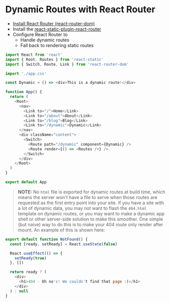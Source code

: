 # Dynamic Routes with React Router

- [Install React Router (react-router-dom)](https://reacttraining.com/react-router/web/guides/quick-start)
- Install the [react-static-plugin-react-router](/packages/react-static-plugin-react-router)
- Configure React Router to
  - Handle dynamic routes
  - Fall back to rendering static routes

```javascript
import React from 'react'
import { Root, Routes } from 'react-static'
import { Switch, Route, Link } from 'react-router-dom'

import './app.css'

const Dynamic = () => <div>This is a dynamic route!</div>

function App() {
  return (
    <Root>
      <nav>
        <Link to="/">Home</Link>
        <Link to="/about">About</Link>
        <Link to="/blog">Blog</Link>
        <Link to="/dynamic">Dynamic</Link>
      </nav>
      <div className="content">
        <Switch>
          <Route path="/dynamic" component={Dynamic} />
          <Route render={() => <Routes />} />
        </Switch>
      </div>
    </Root>
  )
}

export default App
```

> **NOTE:** No `html` file is exported for dynamic routes at build time, which means the server won't have a file to serve when those routes are requested as the first entry point into your site. If you have a site with a lot of dynamic data, you may not want to flash the `404.html` template on dynamic routes, or you may want to make a dynamic app shell or other server-side solution to make this smoother. One simple (but naive) way to do this is to make your 404 route only render after mount. An example of this is shown here:

```javascript
export default function NotFound() {
  const [ready, setReady] = React.useState(false)

  React.useEffect(() => {
    setReady(true)
  }, [])

  return ready ? (
    <div>
      <h1>404 - Oh no's! We couldn't find that page :(</h1>
    </div>
  ) : null
}
```

